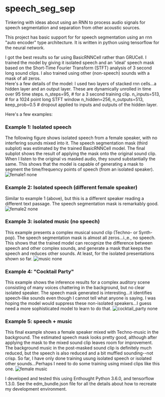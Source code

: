 # speech_seg_sep
Tinkering with ideas about using an RNN to process audio signals for speech segmentation and separation from other acoustic sources.

This project has basic support for for speech segmentation using an rnn "auto encoder" type architecture.  It is written in python using tensorflow for the neural network.

I got the best results so far using BasicRNNCell rather than GRUCell.  I trained the model by giving it isolated speech and an 'ideal' speech mask based on the Short-Time Fourier Transform (STFT) analysis of 3 second long sound clips.  I also trained using other (non-speech) sounds with a mask of all zeros.  
Here's a few details of the model:
I used two layers of stacked rnn cells...a hidden layer and an output layer.  These are dynamically unrolled in time over 95 time steps. 
            n_steps=95,  # for a 3 second training clip.
            n_inputs=513,  # for a 1024 point long STFT window
            n_hidden=256,
            n_outputs=513,  
            keep_prob=0.5  # dropout applied to inputs and outputs of the hidden layer.

Here's a few examples:

### Example 1: Isolated speech
The following figure shows isolated speech from a female speaker, with no interfering sounds mixed into it.  The speech segmentation mask (third subplot) was estimated by the trained BasicRNNCell model.  The final subplot shows the result of applying the mask onto the original sound clip.   When I listen to the original vs masked audio, they sound substantially the same.  This shows that the model is capable of generating a mask to segment the time/frequency points of speech (from an isolated speaker).
![female1 none](https://user-images.githubusercontent.com/6138503/30874780-33c136d4-a2a6-11e7-9f5b-24e992eb3a08.png)
 
### Example 2: Isolated speech (different female speaker)
Similar to example 1 (above), but this is a different speaker reading a different text passage.  The speech segmentation mask is remarkably good.
![female2 none](https://user-images.githubusercontent.com/6138503/30875239-b2fd7006-a2a7-11e7-910a-8bcfc95eefd4.png)

### Example 3: isolated music (no speech)
This example presents a complex musical sound clip (Techno- or Synth-pop).  The speech segmentation mask is almost all zeros...i.,e., no speech.  This shows that the trained model can recognize the difference between speech and other complex sounds, and generate a mask that keeps the speech and reduces other sounds.  At least, for the isolated presentations shown so far.
![music none](https://user-images.githubusercontent.com/6138503/30875378-2e02290e-a2a8-11e7-8be2-ee3a5feee2ae.png)

### Example 4: "Cocktail Party"
This example shows the inference results for a complex auditory scene consisting of many voices chattering in the background, but no clear isolated speaker.  The speech mask generated is interesting...it identifies speech-like sounds even though I cannot tell what anyone is saying.  I was hoping the model would suppress these non-isolated speakers...I guess need a more sophisticated model to learn to do that.
![cocktail_party none](https://user-images.githubusercontent.com/6138503/30876353-3df32162-a2ab-11e7-8af4-e8ee4f38d8eb.png)

### Example 5: speech + music
This final example shows a female speaker mixed with Techno-music in the background.  The estimated speech mask looks pretty good, although after applying the mask to the mixed sound clip leaves room for improvement.  The background music in the post-masked sound clip is definitely much reduced, but the speech is also reduced and a bit muffled sounding--not crisp.  So far, I have only done training usung isolated speech or isolated other sounds...Perhaps I need to do some training using mixed clips like this one.
![female music](https://user-images.githubusercontent.com/6138503/30876728-53150e6a-a2ac-11e7-92aa-1d75dbff5725.png)

I developed and tested this using Enthought Python 3.6.0, and tensorflow 1.3.0.  See the edm_bundle.json file for all the details about how to recreate my development environment.
